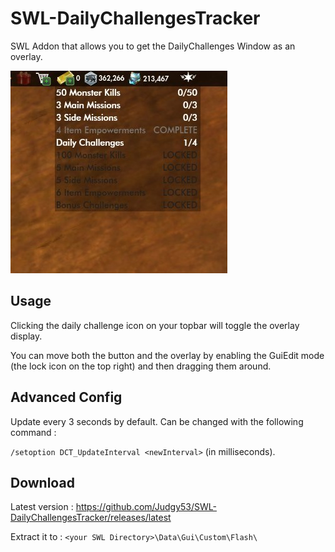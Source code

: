 # SWL-DailyChallengesTracker
SWL Addon that allows you to get the DailyChallenges Window as an overlay.

![Screenshot](https://github.com/Judgy53/SWL-DailyChallengesTracker/raw/master/screenshot.jpg)

## Usage
Clicking the daily challenge icon on your topbar will toggle the overlay display.

You can move both the button and the overlay by enabling the GuiEdit mode (the lock icon on the top right) and then dragging them around.

## Advanced Config
Update every 3 seconds by default. Can be changed with the following command :

`/setoption DCT_UpdateInterval <newInterval>` (in milliseconds).

## Download
Latest version : https://github.com/Judgy53/SWL-DailyChallengesTracker/releases/latest

Extract it to : `<your SWL Directory>\Data\Gui\Custom\Flash\`
